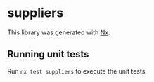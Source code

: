# suppliers

This library was generated with [Nx](https://nx.dev).

## Running unit tests

Run `nx test suppliers` to execute the unit tests.
